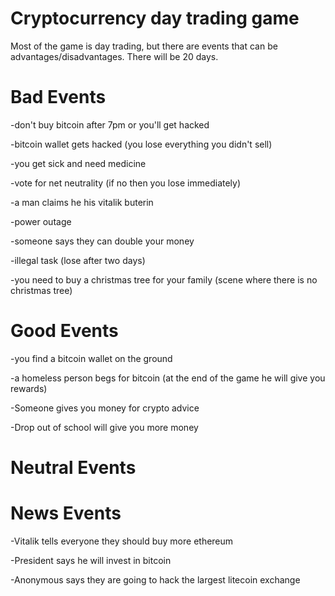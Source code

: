 # Cryptocurrency day trading game

Most of the game is day trading, but there are events that can be advantages/disadvantages.
There will be 20 days.

# Bad Events

-don't buy bitcoin after 7pm or you'll get hacked

-bitcoin wallet gets hacked (you lose everything you didn't sell)

-you get sick and need medicine

-vote for net neutrality (if no then you lose immediately)

-a man claims he his vitalik buterin

-power outage

-someone says they can double your money

-illegal task (lose after two days)

-you need to buy a christmas tree for your family (scene where there is no christmas tree)

# Good Events

-you find a bitcoin wallet on the ground

-a homeless person begs for bitcoin (at the end of the game he will give you rewards)

-Someone gives you money for crypto advice

-Drop out of school will give you more money

# Neutral Events

# News Events

-Vitalik tells everyone they should buy more ethereum

-President says he will invest in bitcoin

-Anonymous says they are going to hack the largest litecoin exchange
